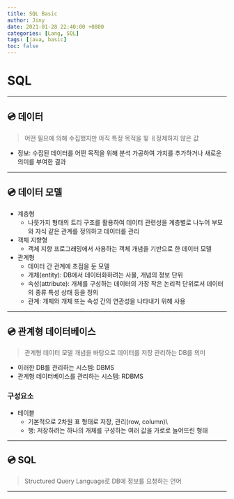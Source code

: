 ```yaml
---
title: SQL Basic
author: Jiny
date: 2021-01-28 22:40:00 +0800
categories: [Lang, SQL]
tags: [java, basic]
toc: false
---
```


# SQL
___

## 💿 **데이터**

> 어떤 필요에 의해 수집했지만 아직 특정 목적을 윟 ㅐ정제하지 않은 값

- 정보: 수집된 데이터를 어떤 목적을 위해 분석 가공하여 가치를 추가하거나 새로운 의미를 부여한 결과

___

## 💿 **데이터 모델**

- 계층형 
  - 나뭇가지 형태의 트리 구조를 활용하여 데이터 관련성을 계층별로 나누어 부모와 자식 같은 관계를 정의하고 데이터를 관리
- 객체 지향형 
  - 객체 지향 프로그래밍에서 사용하는 객체 개념을 기반으로 한 데이터 모델
- 관계형
  - 데이터 간 관계에 초점을 둔 모델
  - 개체(entity): DB에서 데이터화하려는 사물, 개념의 정보 단위
  - 속성(attribute): 개체를 구성하는 데이터의 가장 작은 논리적 단위로서 데이터의 종류 특성 상태 등을 정의
  - 관계: 개체와 개체 또는 속성 간의 연관성을 나타내기 위해 사용

___

## 💿 **관계형 데이터베이스**

> 관계형 데이터 모델 개념을 바탕으로 데이터를 저장 관리하는 DB를 의미

- 이러한 DB를 관리하는 시스템: DBMS
- 관계형 데이터베이스를 관리하는 시스템: RDBMS

### 구성요소

-  테이블
   - 기본적으로 2차원 표 형태로 저장, 관리(row, column)\
   - 행: 저장하려는 하나의 개체를 구성하는 여러 값을 가로로 늘어뜨린 형태

___


## 💿 **SQL**

> Structured Query Language로 DB에 정보를 요청하는 언어

___